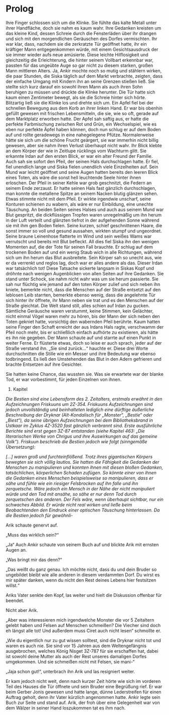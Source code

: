# Prolog

Ihre Finger schlossen sich um die Klinke. Sie fühlte das kalte Metall unter ihrer Handfläche, doch sie nahm es kaum wahr. Ihre Gedanken kreisten um das kleine Kind, dessen Schreie durch die Fensterläden über ihr drangen und sich mit den morgendlichen Geräuschen des Dorfes vermischten. Ihr war klar, dass, nachdem sie die zerkratzte Tür geöffnet hatte, ihr ein kräftiger Mann entgegenkommen würde, mit einem Gesichtsausdruck der sie immer wieder aufs neue amüsierte. Diese leichte Hilflosigkeit und gleichzeitig die Erleichterung, die hinter seinem Vollbart erkennbar war, passten für das ungeübte Auge so gar nicht zu diesem starken, großen Mann mittleren Alters. Ja, Ankir mochte noch so mutig und stählern wirken, die paar Stunden, die Siska täglich auf dem Markt verbrachte, zeigten, dass der einfache Umgang mit Kindern ihn an seine Grenzen stießen ließ. Sie stellte sich kurz darauf ein sowohl ihren Mann als auch ihren Sohn beruhigen zu müssen und drückte die Klinke herunter. Die Tür hatte sich kaum einen Zentimeter bewegt, als sie die Schreie hinter sich hörte. Blitzartig ließ sie die Klinke los und drehte sich um. Ein Apfel fiel bei der schnellen Bewegung aus dem Korb an ihrer linken Hand. Er war bis obenhin gefüllt gewesen mit frischen Lebensmitteln, die sie, wie so oft, gerade auf dem Marktplatz erworben hatte. Der Apfel sah saftig aus, er hatte die perfekte Farbmischung zwischen Rot und Grün, ein Wechselspiel, wie es eben nur perfekte Äpfel haben können, doch nun schlug er auf dem Boden auf und rollte geradewegs in eine nahegelegene Pfütze. Normalerweise hätte sie sich um die schöne Frucht geärgert, sie war immerhin nicht billig gewesen, aber sie nahm ihren Verlust überhaupt nicht wahr. Ihr Blick klebte an dem Körper der wie in Zeitlupe rücklings vom Wachturm glitt. Sie erkannte Irdan auf den ersten Blick, er war ein alter Freund der Familie. Auch sah sie sofort den Pfeil, der seinen Hals durchschlagen hatte. Er fiel, fiel unendlich lange und Siska fielen unendlich viele Einzelheiten auf. Sein Mund war leicht geöffnet und seine Augen hatten bereits den leeren Blick eines Toten, als wäre die sonst hell leuchtende Seele hinter ihnen erloschen. Der Pfeil in seiner Kehle war grob geschnitzt, die Federn an seinem Ende zerzaust. Er hatte seinen Hals fast gänzlich durchschlagen, man konnte die metallene Spitze an seinem Nacken blutig glänzen sehen. Etwas stimmte nicht mit dem Pfeil. Er wirkte irgendwie unscharf, seine Konturen schienen zu wabern, als wäre er nur Einbildung, eine unechte Täuschung. An beiden Seiten seines Halses und auch aus seinem Mund war Blut gespritzt, die dickflüssigen Tropfen waren unregelmäßig um ihn herum in der Luft verteilt und glänzten tiefrot in der aufgehenden Sonne während sie mit ihm gen Boden fielen. Seine kurzen, schief geschnittenen Haare, die sonst immer so voll und gesund aussahen, wirkten stumpf und ungeordnet. Seine braune Leinenhose flatterte im Wind und sein weißes Wams war verrutscht und bereits mit Blut befleckt. All dies fiel Siska ihn den wenigen Momenten auf, die der Tote für seinen Fall brauchte. Er schlug auf dem trockenen Boden auf und ein wenig Staub wich in alle Richtungen, während sich um ihn herum das Blut ausbreitete. Sein Körper sah so unecht aus, wie er da verrenkt und reglos lag, doch war er alles andere als das. Dieser Irdan war tatsächlich tot! Diese Tatsache sickerte langsam in Siskas Kopf und dröhnte nach wenigen Augenblicken von allen Seiten auf ihre Gedanken. Sie stand unter Schock, sie nahm nicht wahr was um sie herum passierte. Sie sah nur flüchtig wie jemand auf den toten Körper zulief und sich neben ihn kniete, bemerkte nicht, dass die Menschen auf der Straße entsetzt auf den leblosen Leib starrten, bemerkte ebenso wenig, dass die angelehnte Tür sich hinter ihr öffnete, ihr Mann neben sie trat und es den Menschen auf der Straße gleichtat. Die Welt stand still, alles schien auf Irdan zu gucken. Sämtliche Geräusche waren verstummt, keine Stimmen, kein Gelächter, nicht einmal Vögel waren mehr zu hören, bis der Mann der sich neben den Toten gekniet hatte, vorsichtig den wabernden Pfeil berührte. Kaum hatten seine Finger den Schaft erreicht der aus Irdans Hals ragte, verschwamm der Pfeil noch mehr, bis er schließlich einfach aufhörte zu existieren, als hätte es ihn nie gegeben. Der Mann schaute auf und starrte auf einen Punkt in weiter Ferne. Er flüsterte etwas, doch so leise er auch sprach, jeder auf der Straße verstand ihn. „Sie sind zurück...“ hauchte er. Diese drei Worte durchschnitten die Stille wie ein Messer und ihre Bedeutung war ebenso todbringend. Es ließ den Umstehenden das Blut in den Adern gefrieren und brachte Entsetzen auf ihre Gesichter.

Sie hatten keine Chance, das wussten sie. Was sie erwartete war der blanke Tod, er war vorbestimmt, für jeden Einzelnen von ihnen.

1. Kapitel

*Die Bestien sind eine Lebensform des 2. Zeitalters, erstmals erwähnt in den Aufzeichnungen Friskuuns um 2Z-354. Friskuuns Aufzeichnungen sind jedoch unvollständig und beinhalteten lediglich eine dürftige äußerliche Beschreibung der Dryknar (Alt-Kondalisch für „Monster“, „Bestie“ oder „Biest“), da seine übrigen Aufzeichnungen bei dem Bibliotheksbrand in Ustkaar im Zyklus 4Z-3520 fast gänzlich verbrannt sind. Erste ausführliche Berichte sind erst gegen 3Z-87 entstanden (siehe Kapitel 463: „Die literarischen Werke von Chrigus und ihre Auswirkungen auf das gemeine Volk“). Friskuun beschrieb die Bestien jedoch wie folgt (sinngemäße Übersetzung):*

*[…] waren groß und furchteinflößend. Trotz ihres gigantischen Körpers bewegten sie sich völlig lautlos. Sie hatten die Fähigkeit die Gedanken der Menschen zu manipulieren und konnten ihnen mit diesen bloßen Gedanken, tatsächlichen, körperlichen Schaden zufügen. So könnte einer von ihnen die Gedanken eines Menschen beispielsweise so manipulieren, dass er sähe und fühle wie ein riesiger Felsbrocken auf ihn falle und ihn zerquetsche. Wäre jedoch ein Mensch in der Nähe der nicht manipuliert würde und den Tod mit ansähe, so sähe er nur denn Tod durch zerquetschen des anderen. Der Fels wäre, wenn überhaupt sichtbar, nur ein schwaches Abbild. Er würde nicht real wirken und ließe beim Beobachtenden den Eindruck einer optischen Täuschung hinterlassen. Da die Bestien jedoch für gewöhnli-*

Arik schaute genervt auf.

„Muss das wirklich sein?“

„Ja“ Auch Ankir schaute von seinem Buch auf und blickte Arik mit ernsten Augen an.

„Was bringt mir das denn?“

„Das weißt du ganz genau. Ich möchte nicht, dass du und dein Bruder so ungebildet bleibt wie alle anderen in diesem verdammten Dorf. Du wirst es mir später danken, wenn du nicht den Rest deines Lebens hier festsitzen willst.“

Ariks Vater senkte den Kopf, las weiter und hielt die Diskussion offenbar für beendet.

Nicht aber Arik.

„Aber was interessieren mich irgendwelche Monster die vor 5 Zeitaltern gelebt haben und Felsen auf Menschen schmeißen? Die Viecher sind doch eh längst alle tot! Und außerdem muss Ciret auch nicht lesen“ schmollte er.

„Wie du eigentlich nur zu gut wissen solltest, sind die Dryknar nicht tot und waren es auch nie. Sie sind vor 15 Jahren aus dem Weltengefängnis ausgebrochen, welches König Nisget 3Z-787 für sie erschaffen hat, dabei ist sowohl deine Mutter als auch der Rest unseres damaligen Dorfes umgekommen. Und sie schmeißen nicht mit Felsen, sie mani-“

„Jaja schon gut!“, unterbrach ihn Arik und las resigniert weiter.

Er kam jedoch nicht weit, denn nach kurzer Zeit hörte wie sich im vorderen Teil des Hauses die Tür öffnete und sein Bruder eine Begrüßung rief. Er war beim Gerber Jonis gewesen und hatte lange, dünne Lederstreifen für einen Auftrag geholt, denn ihr Vater kürzlich angenommen hatte. Ankir legte sein Buch zur Seite und stand auf. Arik, der froh über eine Gelegenheit war von dem Wälzer in seiner Hand loszukommen tat es ihm nach.